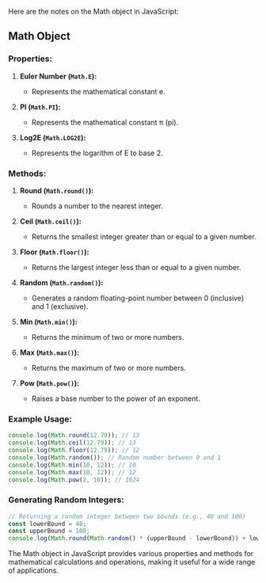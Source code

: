 Here are the notes on the Math object in JavaScript:

## Math Object

### Properties:
1. **Euler Number (`Math.E`):**
   - Represents the mathematical constant e.

2. **PI (`Math.PI`):**
   - Represents the mathematical constant π (pi).

3. **Log2E (`Math.LOG2E`):**
   - Represents the logarithm of E to base 2.

### Methods:
1. **Round (`Math.round()`):**
   - Rounds a number to the nearest integer.

2. **Ceil (`Math.ceil()`):**
   - Returns the smallest integer greater than or equal to a given number.

3. **Floor (`Math.floor()`):**
   - Returns the largest integer less than or equal to a given number.

4. **Random (`Math.random()`):**
   - Generates a random floating-point number between 0 (inclusive) and 1 (exclusive).

5. **Min (`Math.min()`):**
   - Returns the minimum of two or more numbers.

6. **Max (`Math.max()`):**
   - Returns the maximum of two or more numbers.

7. **Pow (`Math.pow()`):**
   - Raises a base number to the power of an exponent.

### Example Usage:
```javascript
console.log(Math.round(12.79)); // 13
console.log(Math.ceil(12.79)); // 13
console.log(Math.floor(12.79)); // 12
console.log(Math.random()); // Random number between 0 and 1
console.log(Math.min(10, 12)); // 10
console.log(Math.max(10, 12)); // 12
console.log(Math.pow(2, 10)); // 1024
```

### Generating Random Integers:
```javascript
// Returning a random integer between two bounds (e.g., 40 and 100)
const lowerBound = 40;
const upperBound = 100;
console.log(Math.round(Math.random() * (upperBound - lowerBound)) + lowerBound);
```

The Math object in JavaScript provides various properties and methods for mathematical calculations and operations, making it useful for a wide range of applications.
